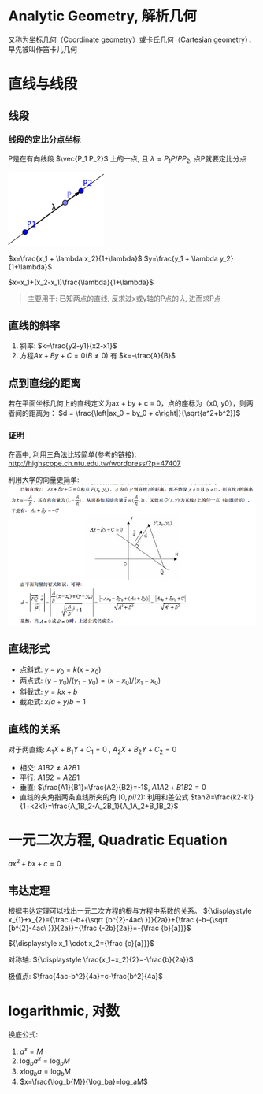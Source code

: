 # Analytic Geometry, 解析几何
又称为坐标几何（Coordinate geometry）或卡氏几何（Cartesian geometry），早先被叫作笛卡儿几何

# 直线与线段
## 线段
### 线段的定比分点坐标
P是在有向线段 $\vec{P_1 P_2}$ 上的一点, 且 $\lambda = P_1P/PP_2$, 点P就要定比分点

![math/geo-analytic-1.png](/img/math/geo-analytic-1.png)

$x=\frac{x_1 + \lambda x_2}{1+\lambda}$
$y=\frac{y_1 + \lambda y_2}{1+\lambda}$

$x=x_1+(x_2-x_1)\frac{\lambda}{1+\lambda}$

> 主要用于: 已知两点的直线, 反求过x或y轴的P点的 $\lambda$, 进而求P点

## 直线的斜率
1. 斜率: $k=\frac{y2-y1}{x2-x1}$
2. 方程$Ax+By+C=0(B≠0)$ 有 $k=-\frac{A}{B}$

## 点到直线的距离
若在平面坐标几何上的直线定义为ax + by + c = 0，点的座标为（x0, y0），则两者间的距离为：
$d =  \frac{\left|ax_0 + by_0 + c\right|}{\sqrt{a^2+b^2}}$

### 证明
在高中, 利用三角法比较简单(参考的链接):
http://highscope.ch.ntu.edu.tw/wordpress/?p=47407

利用大学的向量更简单:
![math/geo-analytic-2.png](/img/math/geo-analytic-2.png)

## 直线形式
- 点斜式: $y-y_0=k(x-x_0)$
- 两点式: $(y-y_0)/(y_1-y_0)=(x-x_0)/(x_1-x_0)$
- 斜截式: $y=kx+b$
- 截距式: $x/a+y/b=1$

## 直线的关系
对于两直线:
$A_1X + B_1Y + C_1 = 0$ ,
$A_2X + B_2Y + C_2 = 0$

- 相交: $A1B2≠A2B1$
- 平行: $A1B2=A2B1$
- 垂直:
$\frac{A1}{B1}×\frac{A2}{B2}=-1$, $A1A2+B1B2=0$
- 直线的夹角指两条直线所夹的角 $[0,pi/2)$: 利用和差公式
$tanØ=\frac{k2-k1}{1+k2k1}=\frac{A_1B_2-A_2B_1}{A_1A_2+B_1B_2}$

# 一元二次方程, Quadratic Equation
$ax^2+bx+c=0$

## 韦达定理 
根据韦达定理可以找出一元二次方程的根与方程中系数的关系。
${\displaystyle x_{1}+x_{2}={\frac {-b+{\sqrt {b^{2}-4ac\ }}}{2a}}+{\frac {-b-{\sqrt {b^{2}-4ac\ }}}{2a}}={\frac {-2b}{2a}}=-{\frac {b}{a}}}$

${\displaystyle x_1 \cdot x_2={\frac {c}{a}}}$

对称轴:
${\displaystyle \frac{x_1+x_2}{2}=-\frac{b}{2a}}$

极值点:
$\frac{4ac-b^2}{4a}=c-\frac{b^2}{4a}$

# logarithmic, 对数
换底公式:

1. $a^x=M$
2. $\log_b{a^x}=\log_bM$
2. $x\log_b{a}=\log_bM$
2. $x=\frac{\log_b{M}}{\log_ba}=log_aM$
